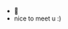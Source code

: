 - 👋
-  nice to meet u :)

<!---
Musketeer4/Musketeer4 is a ✨ special ✨ repository because its `README.md` (this file) appears on your GitHub profile.
You can click the Preview link to take a look at your changes.
--->

